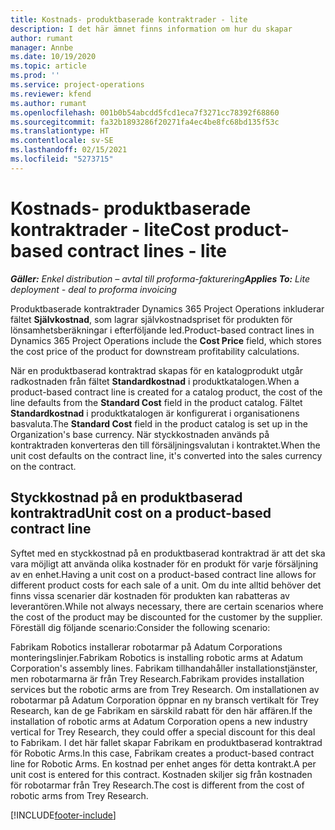 ```yaml
---
title: Kostnads- produktbaserade kontraktrader - lite
description: I det här ämnet finns information om hur du skapar
author: rumant
manager: Annbe
ms.date: 10/19/2020
ms.topic: article
ms.prod: ''
ms.service: project-operations
ms.reviewer: kfend
ms.author: rumant
ms.openlocfilehash: 001b0b54abcdd5fcd1eca7f3271cc78392f68860
ms.sourcegitcommit: fa32b1893286f20271fa4ec4be8fc68bd135f53c
ms.translationtype: HT
ms.contentlocale: sv-SE
ms.lasthandoff: 02/15/2021
ms.locfileid: "5273715"
---
```

# <a name="cost-product-based-contract-lines---lite"></a><span data-ttu-id="c7892-103">Kostnads- produktbaserade kontraktrader - lite</span><span class="sxs-lookup"><span data-stu-id="c7892-103">Cost product-based contract lines - lite</span></span>

<span data-ttu-id="c7892-104">_**Gäller:** Enkel distribution – avtal till proforma-fakturering_</span><span class="sxs-lookup"><span data-stu-id="c7892-104">_**Applies To:** Lite deployment - deal to proforma invoicing_</span></span>


<span data-ttu-id="c7892-105">Produktbaserade kontraktrader Dynamics 365 Project Operations inkluderar fältet **Självkostnad**, som lagrar självkostnadspriset för produkten för lönsamhetsberäkningar i efterföljande led.</span><span class="sxs-lookup"><span data-stu-id="c7892-105">Product-based contract lines in Dynamics 365 Project Operations include the **Cost Price** field, which stores the cost price of the product for downstream profitability calculations.</span></span>

<span data-ttu-id="c7892-106">När en produktbaserad kontraktrad skapas för en katalogprodukt utgår radkostnaden från fältet **Standardkostnad** i produktkatalogen.</span><span class="sxs-lookup"><span data-stu-id="c7892-106">When a product-based contract line is created for a catalog product, the cost of the line defaults from the **Standard Cost** field in the product catalog.</span></span> <span data-ttu-id="c7892-107">Fältet **Standardkostnad** i produktkatalogen är konfigurerat i organisationens basvaluta.</span><span class="sxs-lookup"><span data-stu-id="c7892-107">The **Standard Cost** field in the product catalog is set up in the Organization's base currency.</span></span> <span data-ttu-id="c7892-108">När styckkostnaden används på kontraktraden konverteras den till försäljningsvalutan i kontraktet.</span><span class="sxs-lookup"><span data-stu-id="c7892-108">When the unit cost defaults on the contract line, it's converted into the sales currency on the contract.</span></span>

## <a name="unit-cost-on-a-product-based-contract-line"></a><span data-ttu-id="c7892-109">Styckkostnad på en produktbaserad kontraktrad</span><span class="sxs-lookup"><span data-stu-id="c7892-109">Unit cost on a product-based contract line</span></span>

<span data-ttu-id="c7892-110">Syftet med en styckkostnad på en produktbaserad kontraktrad är att det ska vara möjligt att använda olika kostnader för en produkt för varje försäljning av en enhet.</span><span class="sxs-lookup"><span data-stu-id="c7892-110">Having a unit cost on a product-based contract line allows for different product costs for each sale of a unit.</span></span> <span data-ttu-id="c7892-111">Om du inte alltid behöver det finns vissa scenarier där kostnaden för produkten kan rabatteras av leverantören.</span><span class="sxs-lookup"><span data-stu-id="c7892-111">While not always necessary, there are certain scenarios where the cost of the product may be discounted for the customer by the supplier.</span></span> <span data-ttu-id="c7892-112">Föreställ dig följande scenario:</span><span class="sxs-lookup"><span data-stu-id="c7892-112">Consider the following scenario:</span></span>

<span data-ttu-id="c7892-113">Fabrikam Robotics installerar robotarmar på Adatum Corporations monteringslinjer.</span><span class="sxs-lookup"><span data-stu-id="c7892-113">Fabrikam Robotics is installing robotic arms at Adatum Corporation's assembly lines.</span></span> <span data-ttu-id="c7892-114">Fabrikam tillhandahåller installationstjänster, men robotarmarna är från Trey Research.</span><span class="sxs-lookup"><span data-stu-id="c7892-114">Fabrikam provides installation services but the robotic arms are from Trey Research.</span></span> <span data-ttu-id="c7892-115">Om installationen av robotarmar på Adatum Corporation öppnar en ny bransch vertikalt för Trey Research, kan de ge Fabrikam en särskild rabatt för den här affären.</span><span class="sxs-lookup"><span data-stu-id="c7892-115">If the installation of robotic arms at Adatum Corporation opens a new industry vertical for Trey Research, they could offer a special discount for this deal to Fabrikam.</span></span> <span data-ttu-id="c7892-116">I det här fallet skapar Fabrikam en produktbaserad kontraktrad för Robotic Arms.</span><span class="sxs-lookup"><span data-stu-id="c7892-116">In this case, Fabrikam creates a product-based contract line for Robotic Arms.</span></span> <span data-ttu-id="c7892-117">En kostnad per enhet anges för detta kontrakt.</span><span class="sxs-lookup"><span data-stu-id="c7892-117">A per unit cost is entered for this contract.</span></span> <span data-ttu-id="c7892-118">Kostnaden skiljer sig från kostnaden för robotarmar från Trey Research.</span><span class="sxs-lookup"><span data-stu-id="c7892-118">The cost is different from the cost of robotic arms from Trey Research.</span></span>


[!INCLUDE[footer-include](../../includes/footer-banner.md)]